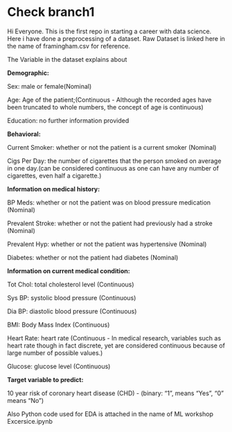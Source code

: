 # Check branch1
Hi Everyone. 
This is the first repo in starting a career with data science. Here i have done a preprocessing of a dataset.
Raw Dataset is linked here in the name of framingham.csv for reference.

The Variable in the dataset explains about 


**Demographic:**

Sex: male or female(Nominal)

Age: Age of the patient;(Continuous - Although the recorded ages have been truncated to whole numbers, the concept of age is continuous)

Education: no further information provided


**Behavioral:**

Current Smoker: whether or not the patient is a current smoker (Nominal)

Cigs Per Day: the number of cigarettes that the person smoked on average in one day.(can be considered continuous as one can have any number of cigarettes, even half a cigarette.)


**Information on medical history:**

BP Meds: whether or not the patient was on blood pressure medication (Nominal)

Prevalent Stroke: whether or not the patient had previously had a stroke (Nominal)

Prevalent Hyp: whether or not the patient was hypertensive (Nominal)

Diabetes: whether or not the patient had diabetes (Nominal)


**Information on current medical condition:**

Tot Chol: total cholesterol level (Continuous)

Sys BP: systolic blood pressure (Continuous)

Dia BP: diastolic blood pressure (Continuous)

BMI: Body Mass Index (Continuous)

Heart Rate: heart rate (Continuous - In medical research, variables such as heart rate though in fact discrete, yet are considered continuous because of large number of possible values.)

Glucose: glucose level (Continuous)


**Target variable to predict:**

10 year risk of coronary heart disease (CHD) - (binary: “1”, means “Yes”, “0” means “No”)


Also Python code used for EDA is attached in the name of ML workshop Excersice.ipynb
